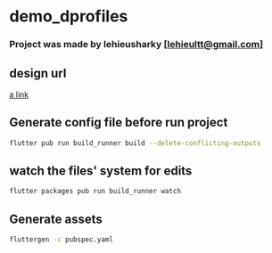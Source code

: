 # demo_dprofiles

### Project was made by lehieusharky [lehieultt@gmail.com]

## design url
[a link](https://www.figma.com/file/4wZhgX6PuILbYqon2RZhpY/02.-D-App?type=design&node-id=800-108&mode=design&t=3tKODGUmuC1ku4NZ-0)

## Generate config file before run project
```bash
flutter pub run build_runner build --delete-conflicting-outputs
```

## watch the files' system for edits
```bash
flutter packages pub run build_runner watch
```

## Generate assets

```bash
fluttergen -c pubspec.yaml  
```